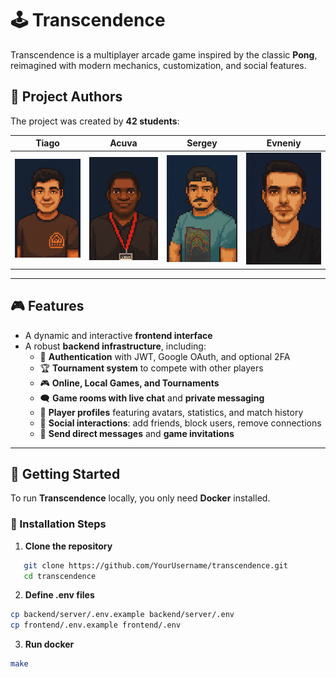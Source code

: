 # 🕹️ Transcendence

Transcendence is a multiplayer arcade game inspired by the classic **Pong**, reimagined with modern mechanics, customization, and social features.

## 👥 Project Authors
The project was created by **42 students**:

| Tiago | Acuva | Sergey | Evneniy |
|-------|-------|--------|---------|
| ![](/frontend/public/assets/avatars/Tiago.png) | ![](/frontend/public/assets/avatars/Acuva.png) | ![](/frontend/public/assets/avatars/SEREGA.png) | ![](/frontend/public/assets/avatars/Evneniy.png) |

---

## 🎮 Features

- A dynamic and interactive **frontend interface**
- A robust **backend infrastructure**, including:
  - 🔐 **Authentication** with JWT, Google OAuth, and optional 2FA
  - 🏆 **Tournament system** to compete with other players
  - 🎮 **Online, Local Games, and Tournaments**
  - 🗨️ **Game rooms with live chat** and **private messaging**
  - 👤 **Player profiles** featuring avatars, statistics, and match history
  - 🤝 **Social interactions**: add friends, block users, remove connections
  - 📩 **Send direct messages** and **game invitations**

---

## 🚀 Getting Started

To run **Transcendence** locally, you only need **Docker** installed.

### 🔧 Installation Steps

1. **Clone the repository**
```bash
   git clone https://github.com/YourUsername/transcendence.git
   cd transcendence
```
2. **Define .env files**
```bash
cp backend/server/.env.example backend/server/.env
cp frontend/.env.example frontend/.env
```
3. **Run docker**
```bash
make
```
